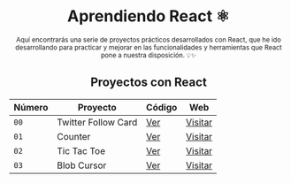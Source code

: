 <div align="center">
  <h1>Aprendiendo React ⚛️</h1>

<small>Aquí encontrarás una serie de proyectos prácticos desarrollados con React, que he ido desarrollando para practicar y mejorar en las funcionalidades y herramientas que React pone a nuestra disposición. 💡✨</small>

<h2>Proyectos con React </h2>

| Número | Proyecto | Código | Web |
| --- | --- | --- | --- |
| `00` | Twitter Follow Card | [Ver](/00-hola-mundo) | [Visitar](https://macamer-react-00.surge.sh/) |
| `01` | Counter | [Ver](/01-contador) | [Visitar](https://macamer-react-01.surge.sh/) |
| `02` | Tic Tac Toe | [Ver](/02-tic-tac-toe/) | [Visitar](https://macamer-react-02.surge.sh) |
| `03` | Blob Cursor | [Ver](/03-blobCursor) | [Visitar](https://macamer-react-03.surge.sh) |
</div>
